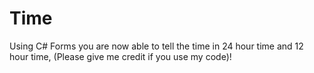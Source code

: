 # Time
Using C# Forms you are now able to tell the time in 24 hour time and 12 hour time,
(Please give me credit if you use my code)!

